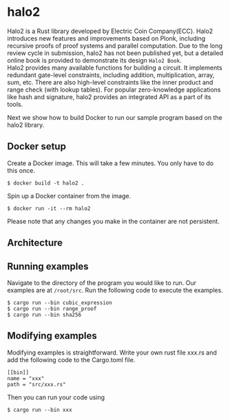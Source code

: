 # halo2

Halo2 is a Rust library developed by Electric Coin Company(ECC). Halo2 introduces new features and improvements based on Plonk, including recursive proofs of proof systems and parallel computation. Due to the long review cycle in submission, halo2 has not been published yet, but a detailed online book is provided to demonstrate its design `Halo2 Book`.  
Halo2 provides many available functions for building a circuit. It implements redundant gate-level constraints,
including addition, multiplication, array, sum, etc. There are also high-level constraints like the inner product and range
check (with lookup tables). For popular zero-knowledge applications like hash and signature, halo2 provides an integrated
API as a part of its tools.

Next we show how to build Docker to run our sample program based on the halo2 library.

## Docker setup

Create a Docker image. This will take a few minutes. You only have to do 
this once.
```
$ docker build -t halo2 .
```

Spin up a Docker container from the image.
```
$ docker run -it --rm halo2
```

Please note that any changes you make in the container are not persistent. 

## Architecture

## Running examples

Navigate to the directory of the program you would like to run.
Our examples are at `/root/src`.
Run the following code to execute the examples.
```
$ cargo run --bin cubic_expression
$ cargo run --bin range_proof
$ cargo run --bin sha256
```

## Modifying examples
Modifying examples is straightforward. Write your own rust file xxx.rs and add the following code to the Cargo.toml file.
```
[[bin]]
name = "xxx"
path = "src/xxx.rs"
```
Then you can run your code using
```
$ cargo run --bin xxx
```


